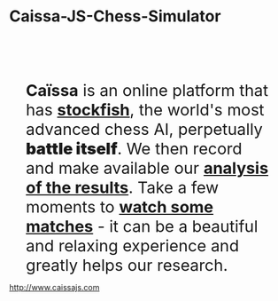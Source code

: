 # Caissa-JS-Chess-Simulator

<div style="font-size:3vmin;padding-top:2vh;padding-left:30px;padding-right:30px;text-align:left;font-weight:thin !important"><b>Caïssa</b> is an online platform that has <a href="https://stockfishchess.org"><b>stockfish</b></a>, the world's most advanced chess AI, perpetually <b style="font-weight: 1000 !important">battle itself</b>. We then record and make available our <a href="http://www.caissajs.com"><b>analysis of the results</b></a>. Take a few moments to <a href="http://www.caissajs.com/#"><b>watch some matches</b></a> - it can be a beautiful and relaxing experience and greatly helps our research.</div>

http://www.caissajs.com

